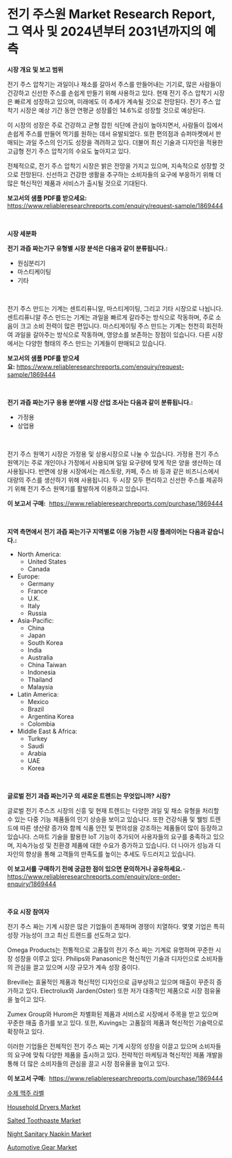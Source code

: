 <p><h1>전기 주스원 Market Research Report, 그 역사 및 2024년부터 2031년까지의 예측</h1></p><p><strong>시장 개요 및 보고 범위</strong></p>
<p><p>전기 주스 압착기는 과일이나 채소를 갈아서 주스를 만들어내는 기기로, 많은 사람들이 건강하고 신선한 주스를 손쉽게 만들기 위해 사용하고 있다. 현재 전기 주스 압착기 시장은 빠르게 성장하고 있으며, 미래에도 이 추세가 계속될 것으로 전망된다. 전기 주스 압착기 시장은 예상 기간 동안 연평균 성장률인 14.6%로 성장할 것으로 예상된다. </p><p>이 시장의 성장은 주로 건강하고 균형 잡힌 식단에 관심이 높아지면서, 사람들이 집에서 손쉽게 주스를 만들어 먹기를 원하는 데서 유발되었다. 또한 편의점과 슈퍼마켓에서 판매되는 과일 주스의 인기도 성장을 격려하고 있다. 더불어 최신 기술과 디자인을 적용한 고급형 전기 주스 압착기의 수요도 높아지고 있다.</p><p>전체적으로, 전기 주스 압착기 시장은 밝은 전망을 가지고 있으며, 지속적으로 성장할 것으로 전망된다. 신선하고 건강한 생활을 추구하는 소비자들의 요구에 부응하기 위해 더 많은 혁신적인 제품과 서비스가 출시될 것으로 기대된다.</p></p>
<p><strong>보고서의 샘플 PDF를 받으세요:</strong> <a href="https://www.reliableresearchreports.com/enquiry/request-sample/1869444">https://www.reliableresearchreports.com/enquiry/request-sample/1869444</a></p>
<p>&nbsp;</p>
<p><strong>시장 세분화</strong></p>
<p><strong>전기 과즙 짜는기구 유형별 시장 분석은 다음과 같이 분류됩니다.:</strong></p>
<p><ul><li>원심분리기</li><li>마스티케이팅</li><li>기타</li></ul></p>
<p>&nbsp;</p>
<p><p>전기 주스 만드는 기계는 센트리퓨니알, 마스티게이팅, 그리고 기타 시장으로 나뉩니다. 센트리퓨니알 주스 만드는 기계는 과일을 빠르게 갈라주는 방식으로 작동하며, 주로 소음이 크고 소비 전력이 많은 편입니다. 마스티게이팅 주스 만드는 기계는 천천히 회전하여 과일을 갈아주는 방식으로 작동하며, 영양소를 보존하는 장점이 있습니다. 다른 시장에서는 다양한 형태의 주스 만드는 기계들이 판매되고 있습니다.</p></p>
<p><strong>보고서의 샘플 PDF를 받으세요:</strong>&nbsp;<a href="https://www.reliableresearchreports.com/enquiry/request-sample/1869444">https://www.reliableresearchreports.com/enquiry/request-sample/1869444</a></p>
<p>&nbsp;</p>
<p><strong> 전기 과즙 짜는기구 응용 분야별 시장 산업 조사는 다음과 같이 분류됩니다.:</strong></p>
<p><ul><li>가정용</li><li>상업용</li></ul></p>
<p>&nbsp;</p>
<p><p>전기 주스 원액기 시장은 가정용 및 상용시장으로 나눌 수 있습니다. 가정용 전기 주스 원액기는 주로 개인이나 가정에서 사용되며 일일 요구량에 맞게 작은 양을 생산하는 데 사용됩니다. 반면에 상용 시장에서는 레스토랑, 카페, 주스 바 등과 같은 비즈니스에서 대량의 주스를 생산하기 위해 사용됩니다. 두 시장 모두 편리하고 신선한 주스를 제공하기 위해 전기 주스 원액기를 활발하게 이용하고 있습니다.</p></p>
<p><strong>이 보고서 구매:</strong>&nbsp; <a href="https://www.reliableresearchreports.com/purchase/1869444">https://www.reliableresearchreports.com/purchase/1869444</a></p>
<p>&nbsp;</p>
<p><strong>지역 측면에서 전기 과즙 짜는기구 지역별로 이용 가능한 시장 플레이어는 다음과 같습니다.:</strong></p>
<p><ul>
    <li>
        North America:
        <ul>
            <li>United States</li>
            <li>Canada</li>
        </ul>
    </li>
    <li>
        Europe:
        <ul>
            <li>Germany</li>
            <li>France</li>
            <li>U.K.</li>
            <li>Italy</li>
            <li>Russia</li>
        </ul>
    </li>
    <li>
        Asia-Pacific:
        <ul>
            <li>China</li>
            <li>Japan</li>
            <li>South Korea</li>
            <li>India</li>
            <li>Australia</li>
            <li>China Taiwan</li>
            <li>Indonesia</li>
            <li>Thailand</li>
            <li>Malaysia</li>
        </ul>
    </li>
    <li>
        Latin America:
        <ul>
            <li>Mexico</li>
            <li>Brazil</li>
            <li>Argentina Korea</li>
            <li>Colombia</li>
        </ul>
    </li>
    <li>
        Middle East & Africa:
        <ul>
            <li>Turkey</li>
            <li>Saudi</li>
            <li>Arabia</li>
            <li>UAE</li>
            <li>Korea</li>
        </ul>
    </li>
    </ul></p>
<p>&nbsp;</p>
<p><strong>글로벌 전기 과즙 짜는기구 의 새로운 트렌드는 무엇입니까? 시장?</strong></p>
<p><p>글로벌 전기 주스즈 시장의 신흥 및 현재 트렌드는 다양한 과일 및 채소 유형을 처리할 수 있는 다중 기능 제품들의 인기 상승을 보이고 있습니다. 또한 건강식품 및 웰빙 트렌드에 따른 생산량 증가와 함께 식품 안전 및 편의성을 강조하는 제품들이 많이 등장하고 있습니다. 스마트 기술을 활용한 IoT 기능이 추가되어 사용자들의 요구를 충족하고 있으며, 지속가능성 및 친환경 제품에 대한 수요가 증가하고 있습니다. 더 나아가 성능과 디자인의 향상을 통해 고객들의 만족도를 높이는 추세도 두드러지고 있습니다.</p></p>
<p><strong>이 보고서를 구매하기 전에 궁금한 점이 있으면 문의하거나 공유하세요.</strong>- <a href="https://www.reliableresearchreports.com/enquiry/pre-order-enquiry/1869444">https://www.reliableresearchreports.com/enquiry/pre-order-enquiry/1869444</a></p>
<p>&nbsp;</p>
<p><strong>주요 시장 참여자</strong></p>
<p><p>전기 주스 짜는 기계 시장은 많은 기업들이 존재하며 경쟁이 치열하다. 몇몇 기업은 특히 성장 가능성이 크고 최신 트렌드를 선도하고 있다.</p><p>Omega Products는 전통적으로 고품질의 전기 주스 짜는 기계로 유명하며 꾸준한 시장 성장을 이루고 있다. Philips와 Panasonic은 혁신적인 기술과 디자인으로 소비자들의 관심을 끌고 있으며 시장 규모가 계속 성장 중이다.</p><p>Breville는 효율적인 제품과 혁신적인 디자인으로 급부상하고 있으며 매출이 꾸준히 증가하고 있다. Electrolux와 Jarden(Oster) 또한 저가 대중적인 제품으로 시장 점유율을 높이고 있다.</p><p>Zumex Group와 Hurom은 차별화된 제품과 서비스로 시장에서 주목을 받고 있으며 꾸준한 매출 증가를 보고 있다. 또한, Kuvings는 고품질의 제품과 혁신적인 기술력으로 확장하고 있다.</p><p>이러한 기업들은 전체적인 전기 주스 짜는 기계 시장의 성장을 이끌고 있으며 소비자들의 요구에 맞춰 다양한 제품을 출시하고 있다. 전략적인 마케팅과 혁신적인 제품 개발을 통해 더 많은 소비자들의 관심을 끌고 시장 점유율을 높이고 있다.</p></p>
<p><strong>이 보고서 구매:</strong>&nbsp;&nbsp;<a href="https://www.reliableresearchreports.com/purchase/1869444">https://www.reliableresearchreports.com/purchase/1869444</a></p>
<p><p><a href="https://github.com/vsnao330707/Market-Research-Report-List-1/blob/main/72309563264.md">수제 맥주 라벨</a></p><p><a href="https://issuu.com/reportprime-2/docs/household-dryers-market-size-2030.pptx">Household Dryers Market</a></p><p><a href="https://github.com/luckyshygirl/Market-Research-Report-List-3/blob/main/salted-toothpaste-market.md">Salted Toothpaste Market</a></p><p><a href="https://github.com/vimar16th/Market-Research-Report-List-3/blob/main/night-sanitary-napkin-market.md">Night Sanitary Napkin Market</a></p><p><a href="https://unruly-ladybug-44b.notion.site/Automotive-Gear-Market-A-Comprehensive-Report-of-its-Market-Share-Growth-Trends-2024-2031-8ddceb172ca648999596b9cabb6bfcd7">Automotive Gear Market</a></p></p>
